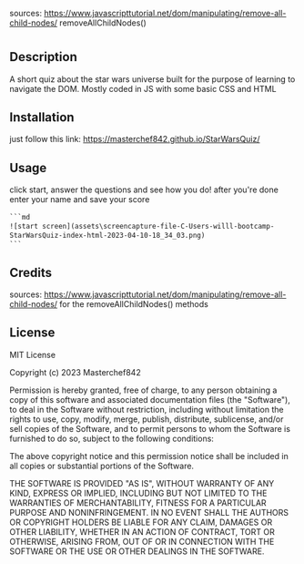 sources: https://www.javascripttutorial.net/dom/manipulating/remove-all-child-nodes/         removeAllChildNodes()

# <Star Wars Quiz>

## Description

A short quiz about the star wars universe built for the purpose of learning to navigate the DOM. Mostly coded in JS with some basic CSS and HTML

## Installation

just follow this link: https://masterchef842.github.io/StarWarsQuiz/

## Usage

click start, answer the questions and see how you do! after you're done enter your name and save your score

    ```md
    ![start screen](assets\screencapture-file-C-Users-willl-bootcamp-StarWarsQuiz-index-html-2023-04-10-18_34_03.png)
    ```

## Credits

sources: https://www.javascripttutorial.net/dom/manipulating/remove-all-child-nodes/      for the removeAllChildNodes() methods

## License

MIT License

Copyright (c) 2023 Masterchef842

Permission is hereby granted, free of charge, to any person obtaining a copy
of this software and associated documentation files (the "Software"), to deal
in the Software without restriction, including without limitation the rights
to use, copy, modify, merge, publish, distribute, sublicense, and/or sell
copies of the Software, and to permit persons to whom the Software is
furnished to do so, subject to the following conditions:

The above copyright notice and this permission notice shall be included in all
copies or substantial portions of the Software.

THE SOFTWARE IS PROVIDED "AS IS", WITHOUT WARRANTY OF ANY KIND, EXPRESS OR
IMPLIED, INCLUDING BUT NOT LIMITED TO THE WARRANTIES OF MERCHANTABILITY,
FITNESS FOR A PARTICULAR PURPOSE AND NONINFRINGEMENT. IN NO EVENT SHALL THE
AUTHORS OR COPYRIGHT HOLDERS BE LIABLE FOR ANY CLAIM, DAMAGES OR OTHER
LIABILITY, WHETHER IN AN ACTION OF CONTRACT, TORT OR OTHERWISE, ARISING FROM,
OUT OF OR IN CONNECTION WITH THE SOFTWARE OR THE USE OR OTHER DEALINGS IN THE
SOFTWARE.

